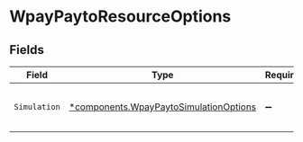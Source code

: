 # WpayPaytoResourceOptions


## Fields

| Field                                                                                           | Type                                                                                            | Required                                                                                        | Description                                                                                     |
| ----------------------------------------------------------------------------------------------- | ----------------------------------------------------------------------------------------------- | ----------------------------------------------------------------------------------------------- | ----------------------------------------------------------------------------------------------- |
| `Simulation`                                                                                    | [*components.WpayPaytoSimulationOptions](../../models/components/wpaypaytosimulationoptions.md) | :heavy_minus_sign:                                                                              | Simulate responses for this resource.                                                           |